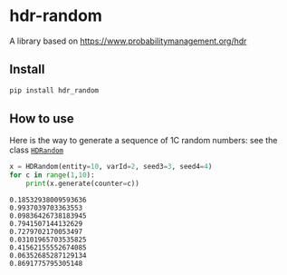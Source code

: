 hdr-random
================

<!-- WARNING: THIS FILE WAS AUTOGENERATED! DO NOT EDIT! -->

A library based on https://www.probabilitymanagement.org/hdr

## Install

``` sh
pip install hdr_random
```

## How to use

Here is the way to generate a sequence of 1C random numbers: see the
class
[`HDRandom`](https://chrphb.github.io/hdr-random/core.html#hdrandom)

``` python
x = HDRandom(entity=10, varId=2, seed3=3, seed4=4)
for c in range(1,10):
    print(x.generate(counter=c))
```

    0.18532938009593636
    0.9937039703363553
    0.09836426738183945
    0.7941507144132629
    0.7279702170053497
    0.03101965703535825
    0.41562155552674085
    0.06352685287129134
    0.8691775795305148

